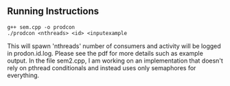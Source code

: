 ## Running Instructions
```shell
g++ sem.cpp -o prodcon
./prodcon <nthreads> <id> <inputexample
```
This will spawn 'nthreads' number of consumers and activity will be logged in prodon.id.log.
Please see the pdf for more details such as example output. In the file sem2.cpp, I am working on an implementation that doesn't rely on pthread conditionals and instead uses only semaphores for everything.
